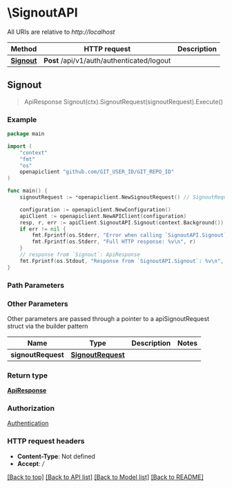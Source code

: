 # \SignoutAPI

All URIs are relative to *http://localhost*

Method | HTTP request | Description
------------- | ------------- | -------------
[**Signout**](SignoutAPI.md#Signout) | **Post** /api/v1/auth/authenticated/logout | 



## Signout

> ApiResponse Signout(ctx).SignoutRequest(signoutRequest).Execute()



### Example

```go
package main

import (
    "context"
    "fmt"
    "os"
    openapiclient "github.com/GIT_USER_ID/GIT_REPO_ID"
)

func main() {
    signoutRequest := *openapiclient.NewSignoutRequest() // SignoutRequest | 

    configuration := openapiclient.NewConfiguration()
    apiClient := openapiclient.NewAPIClient(configuration)
    resp, r, err := apiClient.SignoutAPI.Signout(context.Background()).SignoutRequest(signoutRequest).Execute()
    if err != nil {
        fmt.Fprintf(os.Stderr, "Error when calling `SignoutAPI.Signout``: %v\n", err)
        fmt.Fprintf(os.Stderr, "Full HTTP response: %v\n", r)
    }
    // response from `Signout`: ApiResponse
    fmt.Fprintf(os.Stdout, "Response from `SignoutAPI.Signout`: %v\n", resp)
}
```

### Path Parameters



### Other Parameters

Other parameters are passed through a pointer to a apiSignoutRequest struct via the builder pattern


Name | Type | Description  | Notes
------------- | ------------- | ------------- | -------------
 **signoutRequest** | [**SignoutRequest**](SignoutRequest.md) |  | 

### Return type

[**ApiResponse**](ApiResponse.md)

### Authorization

[Authentication](../README.md#Authentication)

### HTTP request headers

- **Content-Type**: Not defined
- **Accept**: */*

[[Back to top]](#) [[Back to API list]](../README.md#documentation-for-api-endpoints)
[[Back to Model list]](../README.md#documentation-for-models)
[[Back to README]](../README.md)

